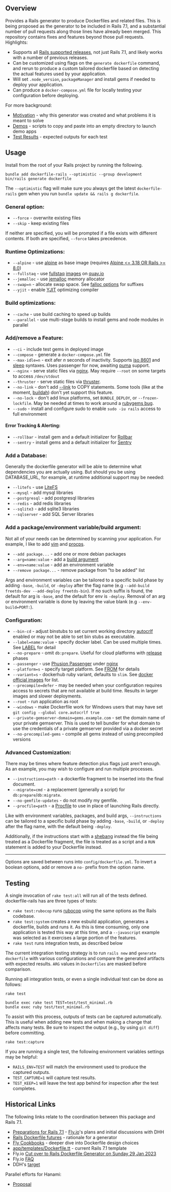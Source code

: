 ## Overview

Provides a Rails generator to produce Dockerfiles and related files.  This is being proposed as the generator to be included in Rails 7.1, and a substantial number of pull requests along those lines have already been merged.  This repository contains fixes and features beyond those pull requests.  Highlights:

  * Supports all [Rails supported releases](https://guides.rubyonrails.org/maintenance_policy.html), not just Rails 7.1, and likely works with a number of previous releases.
  * Can be customized using flags on the `generate dockerfile` command, and rerun to produce a custom tailored dockerfile based on detecting the actual features used by your application.
  * Will set `.node_version`, `packageManager` and install gems if needed to deploy your application.
  * Can produce a `docker-compose.yml` file for locally testing your configuration before deploying.

For more background:

* [Motivation](./MOTIVATION.md) - why this generator was created and what problems it is meant to solve
* [Demos](./DEMO.md) - scripts to copy and paste into an empty directory to launch demo apps
* [Test Results](./test/results) - expected outputs for each test

## Usage

Install from the root of your Rails project by running the following.

```
bundle add dockerfile-rails --optimistic --group development
bin/rails generate dockerfile
```

The `--optimistic` flag will make sure you always get the latest `dockerfile-rails` gem when you run `bundle update && rails g dockerfile`.

### General option:

* `--force` - overwrite existing files
* `--skip` - keep existing files

If neither are specified, you will be prompted if a file exists with
different contents.  If both are specified, `--force` takes precedence.

### Runtime Optimizations:

* `--alpine` - use [alpine](https://www.alpinelinux.org/) as base image (requires [Alpine <= 3.18 OR Rails >= 8.0](https://github.com/sparklemotion/sqlite3-ruby/issues/434))
* `--fullstaq` - use [fullstaq](https://fullstaqruby.org/) [images](https://github.com/evilmartians/fullstaq-ruby-docker) on [quay.io](https://quay.io/repository/evl.ms/fullstaq-ruby?tab=tags&tag=latest)
* `--jemalloc` - use [jemalloc](https://jemalloc.net/) memory allocator
* `--swap=n` - allocate swap space.  See [falloc options](https://man7.org/linux/man-pages/man1/fallocate.1.html#OPTIONS) for suffixes
* `--yjit` - enable [YJIT](https://github.com/ruby/ruby/blob/master/doc/yjit/yjit.md) optimizing compiler

### Build optimizations:

* `--cache` - use build caching to speed up builds
* `--parallel` - use multi-stage builds to install gems and node modules in parallel

### Add/remove a Feature:

* `--ci` - include test gems in deployed image
* `--compose` - generate a `docker-compose.yml` file
* `--max-idle=n` - exit afer *n* seconds of inactivity.  Supports [iso 8601](https://en.wikipedia.org/wiki/ISO_8601#Durations) and [sleep](https://man7.org/linux/man-pages/man1/sleep.1.html#DESCRIPTION) syntaxes.  Uses passenger for now, awaiting [puma](https://github.com/puma/puma/issues/2580) support.
* `--nginx` - serve static files via [nginx](https://www.nginx.com/).  May require `--root` on some targets to access `/dev/stdout`
* `--thruster` - serve static files via [thruster](https://github.com/basecamp/thruster?tab=readme-ov-file#thruster).
* `--no-link` - don't add [--link](https://docs.docker.com/engine/reference/builder/#copy---link) to COPY statements.  Some tools (like at the moment, [buildah](https://www.redhat.com/en/topics/containers/what-is-buildah)) don't yet support this feature.
* `--no-lock` - don't add linux platforms, set `BUNDLE_DEPLOY`, or `--frozen-lockfile`.  May be needed at times to work around a [rubygems bug](https://github.com/rubygems/rubygems/issues/6082#issuecomment-1329756343).
* `--sudo` - install and configure sudo to enable `sudo -iu rails` access to full environment

#### Error Tracking & Alerting:
* `--rollbar` - install gem and a default initializer for [Rollbar](https://rollbar.com/#)
* `--sentry` - install gems and a default initializer for [Sentry](https://sentry.io/welcome/)

### Add a Database:

Generally the dockerfile generator will be able to determine what dependencies you
are actually using.  But should you be using DATABASE_URL, for example, at runtime
additional support may be needed:

* `--litefs` - use [LiteFS](https://fly.io/docs/litefs/)
* `--mysql` - add mysql libraries
* `--postgresql` - add postgresql libraries
* `--redis` - add redis libraries
* `--sqlite3` - add sqlite3 libraries
* `--sqlserver` - add SQL Server libraries

### Add a package/environment variable/build argument:

Not all of your needs can be determined by scanning your application.  For example, I like to add [vim](https://www.vim.org/) and [procps](https://packages.debian.org/bullseye/procps).

 * `--add package...` - add one or more debian packages
 * `--arg=name:value` - add a [build argument](https://docs.docker.com/engine/reference/builder/#arg)
 * `--env=name:value` - add an environment variable
 * `--remove package...` - remove package from "to be added" list

Args and environment variables can be tailored to a specific build phase by adding `-base`, `-build`, or `-deploy` after the flag name (e.g `--add-build freetds-dev --add-deploy freetds-bin`).  If no such suffix is found, the default for arg is `-base`, and the default for env is `-deploy`.  Removal of an arg or environment variable is done by leaving the value blank (e.g `--env-build=PORT:`).

### Configuration:

* `--bin-cd` - adjust binstubs to set current working directory
[autocrlf](https://git-scm.com/book/en/v2/Customizing-Git-Git-Configuration#_core_autocrlf) enabled or may not be able to set bin stubs as executable.
* `--label=name:value` - specify docker label.  Can be used multiple times.  See [LABEL](https://docs.docker.com/engine/reference/builder/#label) for detail
* `--no-prepare` - omit `db:prepare`.  Useful for cloud platforms with [release](https://devcenter.heroku.com/articles/release-phase) phases
* `--passenger` - use [Phusion Passenger](https://www.phusionpassenger.com/) under [nginx](https://www.nginx.com/)
* `--platform=s` - specify target platform.  See [FROM](https://docs.docker.com/engine/reference/builder/#from) for details
* `--variant=s` - dockerhub ruby variant, defaults to `slim`.  See [docker official images](https://hub.docker.com/_/ruby) for list.
* `--precompile=defer` - may be needed when your configuration requires access to secrets that are not available at build time.  Results in larger images and slower deployments.
* `--root` - run application as root
* `--windows` - make Dockerfile work for Windows users that may have set `git config --global core.autocrlf true`
* `--private-gemserver-domain=gems.example.com` - set the domain name of your private gemserver.  This is used to tell bundler for what domain to use the credentials of a private gemserver provided via a docker secret
* `--no-precompiled-gems` - compile all gems instead of using precompiled versions

### Advanced Customization:

There may be times where feature detection plus flags just aren't enough.  As an example, you may wish to configure and run multiple processes.

* `--instructions=path` - a dockerfile fragment to be inserted into the final document.
* `--migrate=cmd` - a replacement (generally a script) for `db:prepare`/`db:migrate`.
* `--no-gemfile-updates` - do not modify my gemfile.
* `--procfile=path` - a [Procfile](https://github.com/ddollar/foreman#foreman) to use in place of launching Rails directly.

Like with environment variables, packages, and build args, `--instructions` can be tailored to a specific build phase by adding `-base`, `-build`, or `-deploy` after the flag name, with the default being `-deploy`.

Additionally, if the instructions start with a [shebang](https://en.wikipedia.org/wiki/Shebang_(Unix)) instead the file being treated as a Dockerfile fragment, the file is treated as a script and a `RUN` statement is added to your Dockerfile instead.

---

Options are saved between runs into `config/dockerfile.yml`.  To invert a boolean options, add or remove a `no-` prefix from the option name.

## Testing

A single invocation of `rake test:all` will run all of the tests defined.  dockerfile-rails has are three types of tests:

  * `rake test:rubocop` runs [rubocop](https://github.com/rubocop/rubocop) using the same options as the Rails codebase.
  * `rake test:system` creates a new esbuild application, generates a dockerfile, builds and runs it.  As this is time consuming, only one application is tested this way at this time, and a `--javascript` example was selected as it exercises a large portion of the features.
  * `rake test` runs integration tests, as described below

The current integration testing strategy is to run `rails new` and `generate dockerfile` with various configurations and compare the generated artifacts with expected results.  `ARG` values in `Dockerfiles` are masked before comparison.

Running all integration tests, or even a single individual test can be done as follows:

```
rake test

bundle exec rake test TEST=test/test_minimal.rb
bundle exec ruby test/test_minimal.rb
```

To assist with this process, outputs of tests can be captured automatically.  This is useful when adding new tests and when making a change that affects many tests.  Be sure to inspect the output (e.g., by using `git diff`) before committing.

```
rake test:capture
```

If you are running a single test, the following environment variables settings may be helpful:

 * `RAILS_ENV=TEST` will match the environment used to produce the captured outputs.
 * `TEST_CAPTURE=1` will capture test results.
 * `TEST_KEEP=1` will leave the test app behind for inspection after the test completes.

## Historical Links

The following links relate to the coordination between this package and Rails 7.1.

* [Preparations for Rails 7.1](https://community.fly.io/t/preparations-for-rails-7-1/9512) - [Fly.io](https://fly.io/)'s plans and initial discussions with DHH
* [Rails Dockerfile futures](https://discuss.rubyonrails.org/t/rails-dockerfile-futures/82091/1) - rationale for a generator
* [Fly Cookbooks](https://fly.io/docs/rails/cookbooks/) - deeper dive into Dockerfile design choices
* [app/templates/Dockerfile.tt](https://github.com/rails/rails/blob/main/railties/lib/rails/generators/rails/app/templates/Dockerfile.tt) - current Rails 7.1 template
* Fly.io [Cut over to Rails Dockerfile Generator on Sunday 29 Jan 2023](https://community.fly.io/t/cut-over-to-rails-dockerfile-generator-on-sunday-29-jan-2023/10350)
* Fly.io [FAQ](https://fly.io/docs/rails/getting-started/dockerfiles/)
* DDH's [target](https://github.com/rails/rails/pull/47372#issuecomment-1438971730)

Parallel efforts for Hanami:

* [Proposal](https://discourse.hanamirb.org/t/dockerfile-hanami/816)
